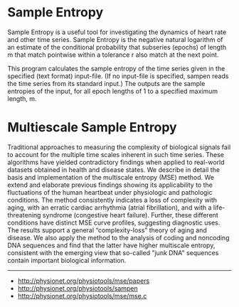 
# Sample Entropy #

Sample Entropy is a useful tool for investigating the dynamics of heart rate and other time series. Sample Entropy is the negative natural logarithm of an estimate of the conditional probability that subseries (epochs) of length m that match pointwise within a tolerance r also match at the next point.

This program calculates the sample entropy of the time series given in the specified (text format) input-file. (If no input-file is specified, sampen reads the time series from its standard input.) The outputs are the sample entropies of the input, for all epoch lengths of 1 to a specified maximum length, m.

# Multiescale Sample Entropy #

Traditional approaches to measuring the complexity of biological signals fail to account for the multiple time scales inherent in such time series. These algorithms have yielded contradictory findings when applied to
real-world datasets obtained in health and disease states. We describe in detail the basis and implementation of the multiscale entropy (MSE) method. We extend and elaborate previous findings showing its applicability to the fluctuations of the human heartbeat under physiologic and pathologic conditions. The method consistently indicates a loss of complexity with aging, with an erratic cardiac arrhythmia (atrial fibrillation), and with a life-threatening syndrome (congestive heart failure). Further, these different conditions have distinct MSE curve profiles, suggesting diagnostic uses. The results support a general “complexity-loss” theory of aging and disease. We also apply the method to the analysis of coding and noncoding DNA sequences and find that the
latter have higher multiscale entropy, consistent with the emerging view that so-called "junk DNA" sequences contain important biological information.




----

* http://physionet.org/physiotools/mse/papers
* http://physionet.org/physiotools/sampen
* http://physionet.org/physiotools/mse/mse.c
